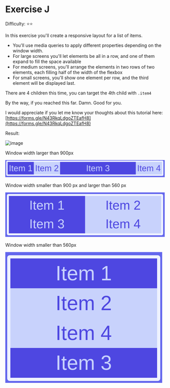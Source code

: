 # Exercise J

Difficulty: ⭐⭐

In this exercise you'll create a responsive layout for a list of items.

- You'll use media queries to apply different properties depending on the window width.
- For large screens you'll let elements be all in a row, and one of them expand to fill the space available
- For medium screens, you'll arrange the elements in two rows of two elements, each filling half of the width of the flexbox
- For small screens, you'll show one element per row, and the third element will be displayed last.

There are 4 children this time, you can target the 4th child with `.item4`

By the way, if you reached this far. Damn. Good for you.

I would appreciate if you let me know your thoughts about this tutorial here: [https://forms.gle/N43RkqLdgoZTEafH8](https://forms.gle/N43RkqLdgoZTEafH8)

Result:

![image](../../assets/j.gif)

Window width larger than 900px

![image](../../assets/j-1.png)

Window width smaller than 900 px and larger than 560 px

![image](../../assets/j-2.png)

Window width smaller than 560px

![image](../../assets/j-3.png)
